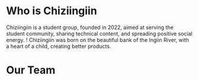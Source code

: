 # Who is Chiziingiin
Chiziingiin is a student group, founded in 2022, aimed at serving the student community, sharing technical content, and spreading positive social energy.
!
Chiziingiin was born on the beautiful bank of the Ingiin River, with a heart of a child, creating better products.

# Our Team

<VPTeamMembers size="small" :members="members" />
<script setup>
import { VPTeamMembers } from 'vitepress/theme';
const members = [
  {
    avatar: 'https://avatars.githubusercontent.com/u/141991010',
    name: 'Xinyue Zhang',
    title: 'Developer',
    links: [
      { icon: 'github', link: 'https://github.com/RainyDreams' }
    ]
  },
  {
    avatar: 'https://s21.ax1x.com/2024/06/02/pkGa3tK.jpg',
    name: 'Yi\'an Li',
    title: 'Producer'
  },
  {
    avatar: 'https://s21.ax1x.com/2024/06/02/pkGaY1e.jpg',
    name: 'Yuxuan Zhang',
    title: 'Designer',
  },
  {
    avatar: 'https://s21.ax1x.com/2024/06/02/pkGaJpD.jpg',
    name: 'Weixu Zhao',
    title: 'Designer',
  },
  {
    avatar: 'https://s21.ax1x.com/2024/06/02/pkGa8fO.jpg',
    name: 'netLingSky',
    title: 'Technician',
    links: [
      { icon: 'github', link: 'https://github.com/netLingSky' }
    ]
  },
]
</script>
